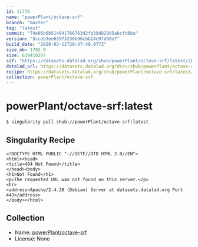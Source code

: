 ```yaml
---
id: 11776
name: "powerPlant/octave-srf"
branch: "master"
tag: "latest"
commit: "74e05b6b51404176676342fb38d82905abcfd8ba"
version: "5cceb3ee63973230b96cbb24e9fd90e7"
build_date: "2020-03-12T20:47:40.977Z"
size_mb: 1702.0
size: 639410207
sif: "https://datasets.datalad.org/shub/powerPlant/octave-srf/latest/2020-03-12-74e05b6b-5cceb3ee/5cceb3ee63973230b96cbb24e9fd90e7.sif"
datalad_url: https://datasets.datalad.org?dir=/shub/powerPlant/octave-srf/latest/2020-03-12-74e05b6b-5cceb3ee/
recipe: https://datasets.datalad.org/shub/powerPlant/octave-srf/latest/2020-03-12-74e05b6b-5cceb3ee/Singularity
collection: powerPlant/octave-srf
---
```


# powerPlant/octave-srf:latest

```bash
$ singularity pull shub://powerPlant/octave-srf:latest
```

## Singularity Recipe

```singularity
<!DOCTYPE HTML PUBLIC "-//IETF//DTD HTML 2.0//EN">
<html><head>
<title>404 Not Found</title>
</head><body>
<h1>Not Found</h1>
<p>The requested URL was not found on this server.</p>
<hr>
<address>Apache/2.4.38 (Debian) Server at datasets.datalad.org Port 443</address>
</body></html>
```

## Collection

 - Name: [powerPlant/octave-srf](https://github.com/powerPlant/octave-srf)
 - License: None

